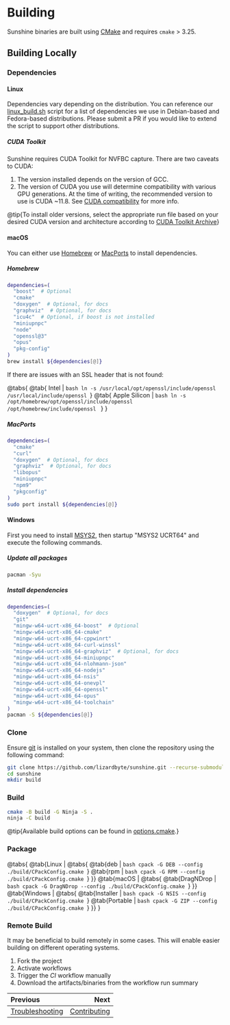 # Building
Sunshine binaries are built using [CMake](https://cmake.org) and requires `cmake` > 3.25.

## Building Locally

### Dependencies

#### Linux
Dependencies vary depending on the distribution. You can reference our
[linux_build.sh](https://github.com/LizardByte/Sunshine/blob/master/scripts/linux_build.sh) script for a list of
dependencies we use in Debian-based and Fedora-based distributions. Please submit a PR if you would like to extend the
script to support other distributions.

##### CUDA Toolkit
Sunshine requires CUDA Toolkit for NVFBC capture. There are two caveats to CUDA:

1. The version installed depends on the version of GCC.
2. The version of CUDA you use will determine compatibility with various GPU generations.
   At the time of writing, the recommended version to use is CUDA ~11.8.
   See [CUDA compatibility](https://docs.nvidia.com/deploy/cuda-compatibility/index.html) for more info.

@tip{To install older versions, select the appropriate run file based on your desired CUDA version and architecture
according to [CUDA Toolkit Archive](https://developer.nvidia.com/cuda-toolkit-archive)}

#### macOS
You can either use [Homebrew](https://brew.sh) or [MacPorts](https://www.macports.org) to install dependencies.

##### Homebrew
```bash
dependencies=(
  "boost"  # Optional
  "cmake"
  "doxygen"  # Optional, for docs
  "graphviz"  # Optional, for docs
  "icu4c"  # Optional, if boost is not installed
  "miniupnpc"
  "node"
  "openssl@3"
  "opus"
  "pkg-config"
)
brew install ${dependencies[@]}
```

If there are issues with an SSL header that is not found:

@tabs{
  @tab{ Intel | ```bash
    ln -s /usr/local/opt/openssl/include/openssl /usr/local/include/openssl
    ```}
  @tab{ Apple Silicon | ```bash
    ln -s /opt/homebrew/opt/openssl/include/openssl /opt/homebrew/include/openssl
    ```
  }
}

##### MacPorts
```bash
dependencies=(
  "cmake"
  "curl"
  "doxygen"  # Optional, for docs
  "graphviz"  # Optional, for docs
  "libopus"
  "miniupnpc"
  "npm9"
  "pkgconfig"
)
sudo port install ${dependencies[@]}
```

#### Windows
First you need to install [MSYS2](https://www.msys2.org), then startup "MSYS2 UCRT64" and execute the following
commands.

##### Update all packages
```bash
pacman -Syu
```

##### Install dependencies
```bash
dependencies=(
  "doxygen"  # Optional, for docs
  "git"
  "mingw-w64-ucrt-x86_64-boost"  # Optional
  "mingw-w64-ucrt-x86_64-cmake"
  "mingw-w64-ucrt-x86_64-cppwinrt"
  "mingw-w64-ucrt-x86_64-curl-winssl"
  "mingw-w64-ucrt-x86_64-graphviz"  # Optional, for docs
  "mingw-w64-ucrt-x86_64-miniupnpc"
  "mingw-w64-ucrt-x86_64-nlohmann-json"
  "mingw-w64-ucrt-x86_64-nodejs"
  "mingw-w64-ucrt-x86_64-nsis"
  "mingw-w64-ucrt-x86_64-onevpl"
  "mingw-w64-ucrt-x86_64-openssl"
  "mingw-w64-ucrt-x86_64-opus"
  "mingw-w64-ucrt-x86_64-toolchain"
)
pacman -S ${dependencies[@]}
```

### Clone
Ensure [git](https://git-scm.com) is installed on your system, then clone the repository using the following command:

```bash
git clone https://github.com/lizardbyte/sunshine.git --recurse-submodules
cd sunshine
mkdir build
```

### Build

```bash
cmake -B build -G Ninja -S .
ninja -C build
```

@tip{Available build options can be found in
[options.cmake](https://github.com/LizardByte/Sunshine/blob/master/cmake/prep/options.cmake).}

### Package

@tabs{
  @tab{Linux | @tabs{
    @tab{deb | ```bash
      cpack -G DEB --config ./build/CPackConfig.cmake
      ```}
    @tab{rpm | ```bash
      cpack -G RPM --config ./build/CPackConfig.cmake
      ```}
  }}
  @tab{macOS | @tabs{
    @tab{DragNDrop | ```bash
      cpack -G DragNDrop --config ./build/CPackConfig.cmake
      ```}
  }}
  @tab{Windows | @tabs{
    @tab{Installer | ```bash
      cpack -G NSIS --config ./build/CPackConfig.cmake
      ```}
    @tab{Portable | ```bash
      cpack -G ZIP --config ./build/CPackConfig.cmake
      ```}
  }}
}

### Remote Build
It may be beneficial to build remotely in some cases. This will enable easier building on different operating systems.

1. Fork the project
2. Activate workflows
3. Trigger the *CI* workflow manually
4. Download the artifacts/binaries from the workflow run summary

<div class="section_buttons">

| Previous                              |                            Next |
|:--------------------------------------|--------------------------------:|
| [Troubleshooting](troubleshooting.md) | [Contributing](contributing.md) |

</div>

<details style="display: none;">
  <summary></summary>
  [TOC]
</details>
